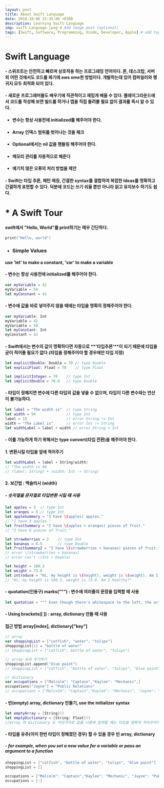 ```yaml
---
layout: post
title: About Swift Language
date: 2018-10-06 15:35:00 +0300
description: Learning Swift Language
img: swift-Language.jpeg # Add image post (optional)
tags: [Swift, Software, Programming, Xcode, Developer, Apple] # add tag
---
```



# Swift Language

#### - 스위프트는 안전하고 빠르며 상호작용 하는 프로그래밍 언어이다. 폰, 데스크탑, 서버 외 어떤 것에서도 코드를 짜기에 aws ome한 방법이다. 개발하는데 있어 컴파일러와 랭귀지 모두 최적화 되어 있다.

#### - 새로운 프로그래머들도 배우기에 직관적이고 재밌게 배울 수 있다. 플레이그라운드에서 코드를 작성해 보면 빌드를 하거나 앱을 직접 돌려볼 필요 없이 결과를 즉시 알 수 있다.

- #### 변수는 항상 사용전에 initialized를 해주어야 한다.

- #### Array 인덱스 범위를 벗어나는 것을 체크

- #### Optional에서는 nil 값을 핸들링 해주어야 한다.

- #### 메모리 관리를 자동적으로 해준다

- #### 예기치 않은 오류의 처리 방법을 제안

#### - Swift는 타입 추론, 패턴 매칭, 간결한 syntax를 결합하여 복잡한 Ideas를 명확하고 간결하게 표현할 수 있다. 덕분에 코드는 쓰기 쉬울 뿐만 아니라 읽고 유지보수 하기도 쉽다.



# * A Swift Tour

#### swift에서 "Hello, World"를 print하기는 매우 간단하다.

```swift
print("Hello, world")
```



- ### Simple Values

#### use **'let'**  to make a constant, **'var'** to make a variable

#### - 변수는 항상 사용전에 initialized를 해주어야 한다.

```swift
var myVariable = 42
myVariable = 50
let myConstant = 42
```



#### - 변수에 값을 바로 넣어주지 않을 때에는 타입을 명확히 정해주어야 한다.

```swift
var myVariable: Int
myVariable = 42
myVariable = 50
let myConstant: Int
myConstant = 42
```



#### - Swift에서는 변수의 값이 명확하다면 자동으로 **'타입추론'**이 되기 때문에 타입을 굳이 적어줄 필요가 없다.(타입을 정해주어야 할 경우에만 타입 지정)

```swift
let explicitDouble: Double = 70	// type Double
let expliciFloat: Float = 70	// type Float

let implicitInteger = 70	// type Int
let implicitDouble = 70.0	// type Double
```



#### - 타입이 정해지면 변수에 다른 타입의 값을 넣을 수 없으며, 타입이 다른 변수와는 연산이 불가능하다.

```swift
let label = "The width is"	// type String
let width = 94				// type Int
label = 15					// error String != Int
width = "The Label is"		// error Int != String
let widthLabel = label + width // error String + Int
```



#### - 이를 가능하게 하기 위해서는 type convert(타입 전환)을 해주어야 한다.

#### 1. 변환시킬 타입을 앞에 적어주기

```swift
let widthLabel = label + String(width)
// "The width is 94
// (label: String) + (width: Int -> String)
```

#### 2. 보간법 : 백슬러시 (width)

##### - 숫자열을 문자열로 타입변환 시킬 때 사용

```swift
let apples = 3	// type Int
let oranges = 5	// type Int
let appleSummary = "I have \(apples) apples."
// "I have 3 apples."
let fruitSummary = "I have \(apples + oranges) pieces of fruit."
// "I have 8 pieces of fruit."

let strawberries = 2	// type Int
let bananas = 4.5		// type Double
let fruitSummary2 = "I have \(strawberries + bananas) pieces of fruit."
// error \(strawberries + bananas)
// error can't \(Int + Double)

let height = 180.3
let weight = 73.6
let introduce = "Hi, my height is \(height), weight is \(weight). Am I healthy? "
// "Hi, my height is 180.3, weight is 73.6. Am I healthy?"
```



#### - quotation(인용구) marks(""") : 변수에 여러줄의 문장을 입력할 때 사용

```swift
let quotation = """ Even though there's whitespace to the left, the actual lines aren't indented. Except for this line. Double quotes can appear without being escaped. """
```



#### - Using brackets([ ]) : array, dictionary 만들 때 사용

#### 접근 방법 array[index], dictionary["key"]

```swift
// array
var shoppingList = ["catfish", "water", "tulips"]
shoppingList[1] = "bottle of water"
// shoppingList = ["catfish", bottle of water", "tulips"]

// array 요새 추가하기
shoppingList.append("blue paint")
// shoppingList = ["catfish", "bottle of water", "tulips", "blue paint"]

// dictionary
var occupations = ["Malcolm": "Captain","Kaylee": "Mechanic",]
occupations["Jayne"] = "Public Relations"
// occupations = ["Malcolm": "Captain","Kaylee": "Mechanic", "Jayne": "Public Relations"]
```



#### - 빈(empty) array, dictionary 만들기, use the initializer syntax

```swift
let emptyArray = [String]()
let emptyDictionary = [String: Float]()
//array 와 dictionary 도 마찬가지로 값을 나중에 입력할 때는 타입을 명확히 적어주어야 한다.
```



#### - 타입을 유추(이미 한번 타입이 정해졌던 경우) 할 수 있을 경우 빈 array, dictionary

##### - for example, when you set a new value for a variable or pass an argument to a function

```swift
shoppingList = ["catfish", "bottle of water", "tulips", "blue paint"]
shoppingList = []

occupations = ["Malcolm": "Captain","Kaylee": "Mechanic", "Jayne": "Public Relations"]
occupations = [:]
```

